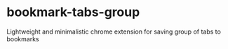 # bookmark-tabs-group
Lightweight and minimalistic chrome extension for saving group of tabs to bookmarks
